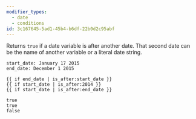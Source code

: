 ```yaml
---
modifier_types:
  - date
  - conditions
id: 3c167645-5ad1-45b4-b6df-22b0d2c95abf
---
```

Returns `true` if a date variable is after another date. That second date can be the name of another variable or a literal date string.

```.language-yaml
start_date: January 17 2015
end_date: December 1 2015
```

```
{{ if end_date | is_after:start_date }}
{{ if start_date | is_after:2014 }}
{{ if start_date | is_after:end_date }}
```

```.language-output
true
true
false
```
